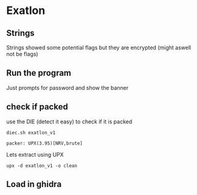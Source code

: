 # Exatlon

## Strings

Strings showed some potential flags but they are encrypted (might aswell not be flags)

## Run the program
Just prompts for password and show the banner

## check if packed

use the DIE (detect it easy) to check if it is packed

```
diec.sh exatlon_v1

packer: UPX(3.95)[NRV,brute]
```

Lets extract using UPX

```
upx -d exatlon_v1 -o clean 
```

## Load in ghidra

